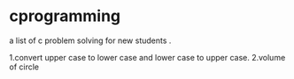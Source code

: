 # cprogramming
 a list of c problem solving for new students .

1.convert upper case to lower case and lower case to upper case.
2.volume of circle
